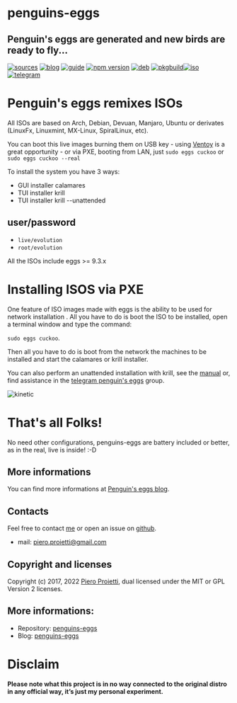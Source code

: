 penguins-eggs
=============

## Penguin&#39;s eggs are generated and new birds are ready to fly...
[![sources](https://img.shields.io/badge/github-sources-cyan)](https://github.com/pieroproietti/penguins-eggs)
[![blog](https://img.shields.io/badge/blog-penguin's%20eggs-cyan)](https://penguins-eggs.net)
[![guide](https://img.shields.io/badge/guide-penguin's%20eggs-cyan)](https://penguins-eggs.net/book/)
[![npm version](https://img.shields.io/npm/v/penguins-eggs.svg)](https://npmjs.org/package/penguins-eggs)
[![deb](https://img.shields.io/badge/deb-packages-blue)](https://sourceforge.net/projects/penguins-eggs/files/DEBS)
[![pkgbuild](https://img.shields.io/badge/pkgbuild-packages-blue)](https://sourceforge.net/projects/penguins-eggs/files/PKGBUILD)[![iso](https://img.shields.io/badge/iso-images-cyan)](https://sourceforge.net/projects/penguins-eggs/files/ISOS)
[![telegram](https://img.shields.io/badge/telegram-group-red)](https://t.me/penguins_eggs)


# Penguin's eggs remixes ISOs

All ISOs are based on Arch, Debian, Devuan, Manjaro, Ubuntu or derivates (LinuxFx, Linuxmint, MX-Linux, SpiralLinux, etc).

You can boot this live images burning them on USB key - using [Ventoy](https://www.ventoy.net/en/index.html) is a great opportunity - or via PXE, booting from LAN, just ```sudo eggs cuckoo``` or  ```sudo eggs cuckoo --real```

To install the system you have 3 ways:

* GUI installer calamares
* TUI installer krill
* TUI installer krill --unattended

## user/password
* ```live/evolution```
* ```root/evolution```

All the ISOs include eggs >= 9.3.x

# Installing ISOS via PXE

One feature of ISO images made with eggs is the ability to be used for network installation . All you have to do is boot the ISO to be installed, open a terminal window and type the command: 

```sudo eggs cuckoo```.

Then all you have to do is boot from the network the machines to be installed and start the calamares or krill installer.

You can also perform an unattended installation with krill, see the [manual](https://penguins-eggs.net/book/) or, find assistance in the [telegram penguin's eggs](https://t.me/penguins_eggs) group.


![kinetic](https://a.fsdn.com/con/app/proj/penguins-eggs/screenshots/kinetic.png/1024/768)


# That's all Folks!
No need other configurations, penguins-eggs are battery included or better, as in the real, live is inside! :-D

## More informations

You can find more informations at [Penguin's eggs blog](https://penguins-eggs.net).

## Contacts
Feel free to contact [me](https://gitter.im/penguins-eggs-1/community?source=orgpage) or open an issue on [github](https://github.com/pieroproietti/penguins-eggs/issues).

* mail: piero.proietti@gmail.com

## Copyright and licenses
Copyright (c) 2017, 2022 [Piero Proietti](https://penguins-eggs.net/about-me.html), dual licensed under the MIT or GPL Version 2 licenses.

## More informations:

* Repository: [penguins-eggs](https://github.com/pieroproietti/penguins-eggs)
* Blog: [penguins-eggs](https://penguins-eggs.net)

# Disclaim
__Please note what this project is in no way connected to the original distro in any official way, it’s just my personal experiment.__